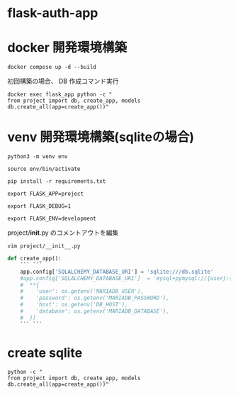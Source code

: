 # flask-auth-app


# docker 開発環境構築
```
docker compose up -d --build
```
初回構築の場合、 DB 作成コマンド実行
```
docker exec flask_app python -c "
from project import db, create_app, models
db.create_all(app=create_app())"
```

# venv 開発環境構築(sqliteの場合)
```
python3 -m venv env
```
```
source env/bin/activate
```
```
pip install -r requirements.txt
```
```
export FLASK_APP=project
```
```
export FLASK_DEBUG=1
```
```
export FLASK_ENV=development
```

project/__init__.py のコメントアウトを編集
```
vim project/__init__.py
```
```py
def create_app():
    ``` ```
    app.config['SQLALCHEMY_DATABASE_URI'] = 'sqlite:///db.sqlite'
    #app.config['SQLALCHEMY_DATABASE_URI']  = 'mysql+pymysql://{user}:{password}@{host}/{database}?charset=utf8'.format(
    #  **{
    #    'user': os.getenv('MARIADB_USER'),
    #    'password': os.getenv('MARIADB_PASSWORD'),
    #    'host': os.getenv('DB_HOST'),
    #    'database': os.getenv('MARIADB_DATABASE'),
    #  })
    ``` ```
```

# create sqlite
```
python -c "
from project import db, create_app, models
db.create_all(app=create_app())"
```
